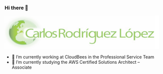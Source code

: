 ### Hi there 👋

![](img/carlosrodlop.png)

- 🔭 I’m currently working at CloudBees in the Professional Service Team
- 🌱 I’m currently studying the AWS Certified Solutions Architect – Associate
